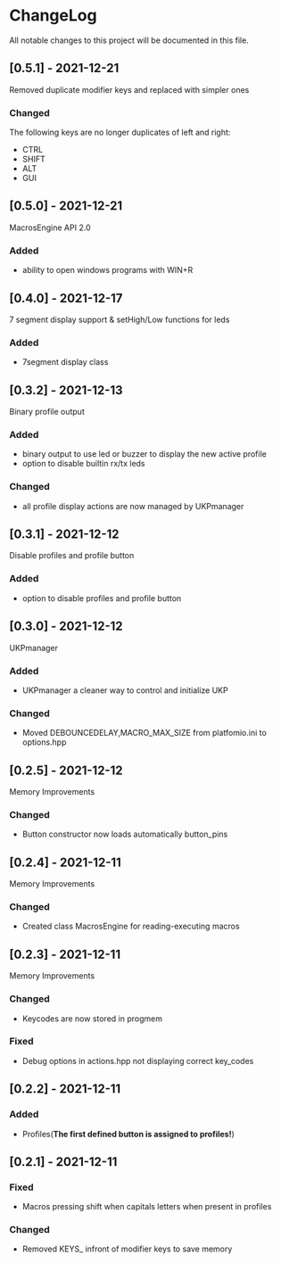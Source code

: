 # ChangeLog
All notable changes to this project will be documented in this file.

<!-- 
## [0.2.1] - 2021-12-11
Update description(template)
### Added
* 
### Removed
* 
### Changed
* 
### Fixed
*  -->

## [0.5.1] - 2021-12-21
Removed duplicate modifier keys and replaced with simpler ones
### Changed
The following keys are no longer duplicates of left and right:
* CTRL
* SHIFT
* ALT
* GUI
## [0.5.0] - 2021-12-21
MacrosEngine API 2.0 
### Added
* ability to open windows programs with WIN+R
## [0.4.0] - 2021-12-17
7 segment display support & setHigh/Low functions for leds
### Added
* 7segment display class 
## [0.3.2] - 2021-12-13
Binary profile output
### Added
* binary output to use led or buzzer to display the new active profile
* option to disable builtin rx/tx leds
### Changed
* all profile display actions are now managed by UKPmanager 
## [0.3.1] - 2021-12-12
Disable profiles and profile button
### Added
* option to disable profiles and profile button
## [0.3.0] - 2021-12-12
UKPmanager
### Added
* UKPmanager a cleaner way to control and initialize UKP
### Changed
* Moved DEBOUNCEDELAY,MACRO_MAX_SIZE from platfomio.ini to options.hpp
## [0.2.5] - 2021-12-12
Memory Improvements
### Changed
* Button constructor now loads automatically button_pins
## [0.2.4] - 2021-12-11
Memory Improvements
### Changed
* Created class MacrosEngine for reading-executing macros
## [0.2.3] - 2021-12-11
Memory Improvements
### Changed
* Keycodes are now stored in progmem
### Fixed
* Debug options in actions.hpp not displaying correct key_codes
## [0.2.2] - 2021-12-11
### Added
* Profiles(**The first defined button is assigned to profiles!**)
## [0.2.1] - 2021-12-11
### Fixed
* Macros pressing shift when capitals letters when present in profiles
### Changed
* Removed KEYS_ infront of modifier keys to save memory 